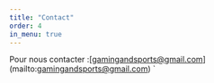 ```yaml
---
title: "Contact"
order: 4
in_menu: true
---
```

Pour nous contacter :[gamingandsports@gmail.com]
(mailto:gamingandsports@gmail.com)
` 